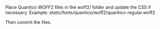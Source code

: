 Place Quantico WOFF2 files in the woff2/ folder and update the CSS if necessary.
Example:
static/fonts/quantico/woff2/quantico-regular.woff2

Then commit the files.
